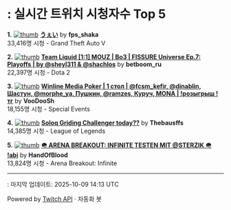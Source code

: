 # : 실시간 트위치 시청자수 Top 5

**1.** [![thumb](https://static-cdn.jtvnw.net/previews-ttv/live_user_fps_shaka-320x180.jpg)](https://twitch.tv/fps_shaka)
**[うぇい](https://twitch.tv/fps_shaka)** by **fps_shaka**<br>33,416명 시청  - Grand Theft Auto V

**2.** [![thumb](https://static-cdn.jtvnw.net/previews-ttv/live_user_betboom_ru-320x180.jpg)](https://twitch.tv/betboom_ru)
**[Team Liquid [1:1] MOUZ | Bo3 | FISSURE Universe Ep.7: Playoffs | by @sheyl311 & @shachlos](https://twitch.tv/betboom_ru)** by **betboom_ru**<br>22,397명 시청  - Dota 2

**3.** [![thumb](https://static-cdn.jtvnw.net/previews-ttv/live_user_voodoosh-320x180.jpg)](https://twitch.tv/VooDooSh)
**[Winline Media Poker | 1 стол | @fcsm_kefir, @dinablin, Шастун, @morphe_ya, Пушкин, @ramzes, Куруч, MONA | !розыгрыш !тг](https://twitch.tv/VooDooSh)** by **VooDooSh**<br>18,155명 시청  - Special Events

**4.** [![thumb](https://static-cdn.jtvnw.net/previews-ttv/live_user_thebausffs-320x180.jpg)](https://twitch.tv/Thebausffs)
**[Soloq Griding Challenger today??](https://twitch.tv/Thebausffs)** by **Thebausffs**<br>14,385명 시청  - League of Legends

**5.** [![thumb](https://static-cdn.jtvnw.net/previews-ttv/live_user_handofblood-320x180.jpg)](https://twitch.tv/HandOfBlood)
**[🪖 ARENA BREAKOUT: INFINITE TESTEN MIT @STERZIK 🪖 !abi](https://twitch.tv/HandOfBlood)** by **HandOfBlood**<br>13,824명 시청  - Arena Breakout: Infinite


---
: 마지막 업데이트: 2025-10-09 14:13 UTC

Powered by [Twitch API](https://dev.twitch.tv/docs/api/reference) · 자동화 봇